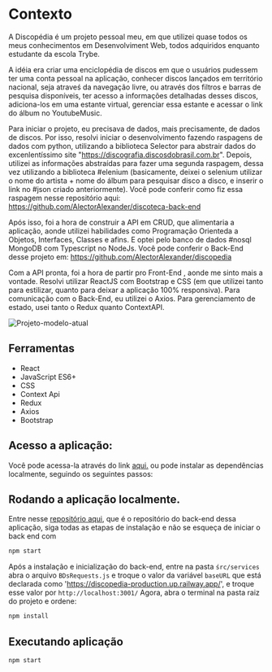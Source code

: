 # Contexto
A Discopédia é um projeto pessoal meu, em que utilizei quase todos os meus conhecimentos em Desenvolviment Web, todos adquiridos enquanto estudante da escola Trybe.

A idéia era criar uma enciclopédia de discos em que o usuários pudessem ter uma conta pessoal na aplicação, conhecer discos lançados em território nacional, seja atraveś da navegação livre, ou através dos filtros e barras de pesquisa disponíveis, ter acesso a informações detalhadas desses discos, adiciona-los em uma estante virtual, gerenciar essa estante e acessar o link do álbum no YoutubeMusic.

Para iniciar o projeto, eu precisava de dados, mais precisamente, de dados de discos. Por isso, resolvi iniciar o desenvolvimento fazendo raspagens de dados com python, utilizando a biblioteca Selector para abstrair dados do excenlentíssimo site "https://discografia.discosdobrasil.com.br". Depois, utilizei as informações abstraídas para fazer uma segunda raspagem, dessa vez utilizando a biblioteca #elenium (basicamente, deixei o selenium utilizar o nome do artista + nome do álbum para pesquisar disco a disco, e inserir o link no #json criado anteriormente). Você pode conferir como fiz essa raspagem nesse repositório aqui: https://github.com/AlectorAlexander/discoteca-back-end



Após isso, foi a hora de construir a API em CRUD, que alimentaria a aplicação, aonde utilizei habilidades como Programação Orienteda a Objetos, Interfaces, Classes e afins. E optei pelo banco de dados #nosql MongoDB com Typescript no NodeJs. Você pode conferir o Back-End  desse projeto em:
https://github.com/AlectorAlexander/discopedia



Com a API pronta, foi a hora de partir pro Front-End , aonde me sinto mais a vontade. Resolvi utilizar ReactJS com Bootstrap e CSS (em que utilizei tanto para estilizar, quanto para deixar a aplicação 100% responsiva). Para comunicação com o Back-End, eu utilizei o Axios. Para gerenciamento de estado, usei tanto o Redux quanto ContextAPI.

<img src='discopedia.gif' alt='Projeto-modelo-atual'>

## Ferramentas

* React
* JavaScript ES6+
* CSS
* Context Api
* Redux
* Axios
* Bootstrap

## Acesso a aplicação:
Você pode acessa-la através do link <a href="https://discopediafront-production.up.railway.app/">aqui.</a> ou pode instalar as dependências localmente, seguindo os seguintes passos:

## Rodando a aplicação localmente.

Entre nesse <a href="https://github.com/AlectorAlexander/discopedia/tree/master">repositório aqui</a>, que é o repositório do back-end dessa aplicação, siga todas as etapas de instalação e não se esqueça de iniciar o back end com 

``` bash
npm start
``` 
Após a instalação e inicialização do back-end, entre na pasta `śrc/services` abra o arquivo `BDsRequests.js` e troque o valor da variável `baseURL` que está declarada como 'https://discopedia-production.up.railway.app/', e troque esse valor por `http://localhost:3001/`
Agora, abra o terminal na pasta raiz do projeto e ordene:

``` bash
npm install
``` 

## Executando aplicação

  ``` bash
  npm start
  ```
